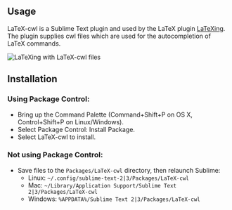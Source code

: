 Usage
-----

LaTeX-cwl is a Sublime Text plugin and used by the LaTeX plugin [LaTeXing](http://www.latexing.com). The plugin supplies cwl files which are used for the autocompletion of LaTeX commands.

![LaTeXing with LaTeX-cwl files](http://latexing.com/wp-content/uploads/github/latex-cwl.jpg)

Installation
------------

### Using Package Control:

* Bring up the Command Palette (Command+Shift+P on OS X, Control+Shift+P on Linux/Windows).
* Select Package Control: Install Package.
* Select LaTeX-cwl to install.

### Not using Package Control:

* Save files to the `Packages/LaTeX-cwl` directory, then relaunch Sublime:
  * Linux: `~/.config/sublime-text-2|3/Packages/LaTeX-cwl`
  * Mac: `~/Library/Application Support/Sublime Text 2|3/Packages/LaTeX-cwl`
  * Windows: `%APPDATA%/Sublime Text 2|3/Packages/LaTeX-cwl`
